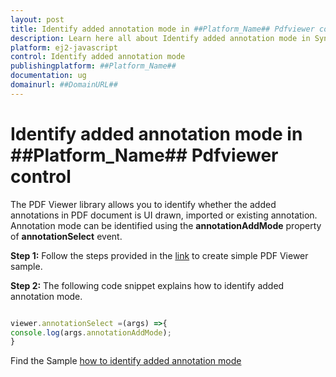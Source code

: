 ```yaml
---
layout: post
title: Identify added annotation mode in ##Platform_Name## Pdfviewer control | Syncfusion
description: Learn here all about Identify added annotation mode in Syncfusion ##Platform_Name## Pdfviewer control of Syncfusion Essential JS 2 and more.
platform: ej2-javascript
control: Identify added annotation mode 
publishingplatform: ##Platform_Name##
documentation: ug
domainurl: ##DomainURL##
---
```


# Identify added annotation mode in ##Platform_Name## Pdfviewer control

The PDF Viewer library allows you to identify whether the added annotations in PDF document is UI drawn, imported or existing annotation. Annotation mode can be identified using the **annotationAddMode** property of **annotationSelect** event.

**Step 1:** Follow the steps provided in the [link](https://ej2.syncfusion.com/documentation/pdfviewer/getting-started/) to create simple PDF Viewer sample.

**Step 2:** The following code snippet explains how to identify added annotation mode.

```ts

viewer.annotationSelect =(args) =>{
console.log(args.annotationAddMode);
}

```

Find the Sample [how to identify added annotation mode](https://stackblitz.com/edit/nldhsr?devtoolsheight=33&file=index.ts)

